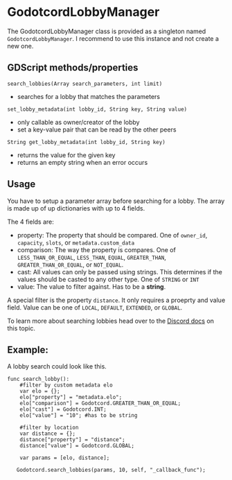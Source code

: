 # GodotcordLobbyManager
The GodotcordLobbyManager class is provided as a singleton named `GodotcordLobbyManager`. I recommend to use this instance and not create a new one.

## GDScript methods/properties
`search_lobbies(Array search_parameters, int limit)`
- searches for a lobby that matches the parameters

`set_lobby_metadata(int lobby_id, String key, String value)`
- only callable as owner/creator of the lobby
- set a key-value pair that can be read by the other peers

`String get_lobby_metadata(int lobby_id, String key)`
- returns the value for the given key
- returns an empty string when an error occurs

## Usage

You have to setup a parameter array before searching for a lobby.
The array is made up of up dictionaries with up to 4 fields.

The 4 fields are:
- property: The property that should be compared. One of `owner_id`,  `capacity`, `slots`, or `metadata.custom_data`
- comparison: The way the property is compares. One of `LESS_THAN_OR_EQUAL`, `LESS_THAN`, `EQUAL`, `GREATER_THAN`, `GREATER_THAN_OR_EQUAL`, or `NOT_EQUAL`.
- cast: All values can only be passed using strings. This determines if the values should be casted to any other type. One of `STRING` or `INT`
- value: The value to filter against. Has to be a **string**.

A special filter is the property `distance`. It only requires a proeprty and value field. Value can be one of `LOCAL`, `DEFAULT`, `EXTENDED`, or `GLOBAL`.

To learn more about searching lobbies head over to the [Discord docs](https://discord.com/developers/docs/game-sdk/lobbies#lobbysearchqueryfilter) on this topic.

Example:
--------
A lobby search could look like this.
```gdscript
func search_lobby():
    #filter by custom metadata elo
    var elo = {};
    elo["property"] = "metadata.elo";
    elo["comparison"] = Godotcord.GREATER_THAN_OR_EQUAL;
    elo["cast"] = Godotcord.INT;
    elo["value"] = "10"; #has to be string

    #filter by location
    var distance = {};
    distance["property"] = "distance";
    distance["value"] = Godotcord.GLOBAL;

    var params = [elo, distance];

   Godotcord.search_lobbies(params, 10, self, "_callback_func");
```
